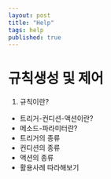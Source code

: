 ```yaml
---
layout: post
title: "Help"
tags: help
published: true
---
```



# 규칙생성 및 제어
1. 규칙이란?
* 트리거-컨디션-액션이란?
* 메소드-파라미터란?
* 트리거의 종류
* 컨디션의 종류
* 액션의 종류
* 활용사례 따라해보기
